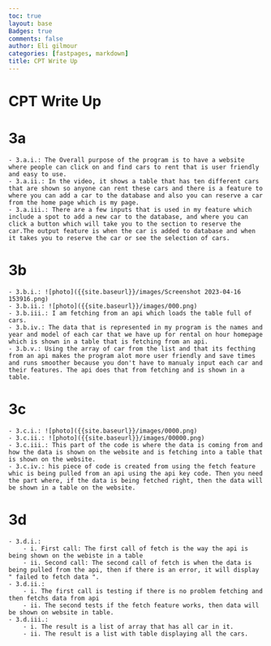 ```yaml
---
toc: true
layout: base
Badges: true
comments: false
author: Eli gilmour
categories: [fastpages, markdown]
title: CPT Write Up
---
```


# CPT Write Up

# 3a

    - 3.a.i.: The Overall purpose of the program is to have a website where people can click on and find cars to rent that is user friendly and easy to use.
    - 3.a.ii.: In the video, it shows a table that has ten different cars that are shown so anyone can rent these cars and there is a feature to where you can add a car to the database and also you can reserve a car from the home page which is my page.
    - 3.a.iii.: There are a few inputs that is used in my feature which include a spot to add a new car to the database, and where you can click a button which will take you to the section to reserve the car.The output feature is when the car is added to database and when it takes you to reserve the car or see the selection of cars. 

# 3b

    - 3.b.i.: ![photo]({{site.baseurl}}/images/Screenshot 2023-04-16 153916.png)
    - 3.b.ii.: ![photo]({{site.baseurl}}/images/000.png)
    - 3.b.iii.: I am fetching from an api which loads the table full of cars. 
    - 3.b.iv.: The data that is represented in my program is the names and year and model of each car that we have up for rental on hour homepage which is shown in a table that is fetching from an api.
    - 3.b.v.: Using the array of car from the list and that its fecthing from an api makes the program alot more user friendly and save times and runs smoother because you don't have to manualy input each car and their features. The api does that from fetching and is shown in a table.

# 3c

    - 3.c.i.: ![photo]({{site.baseurl}}/images/0000.png)
    - 3.c.ii.: ![photo]({{site.baseurl}}/images/00000.png)
    - 3.c.iii.: This part of the code is where the data is coming from and how the data is shown on the website and is fetching into a table that is shown on the website. 
    - 3.c.iv.: his piece of code is created from using the fetch feature whic is being pulled from an api using the api key code. Then you need the part where, if the data is being fetched right, then the data will be shown in a table on the website.

# 3d

    - 3.d.i.: 
        - i. First call: The first call of fetch is the way the api is being shown on the webiste in a table
        - ii. Second call: The second call of fetch is when the data is being pulled from the api, then if there is an error, it will display " failed to fetch data ".
    - 3.d.ii.:
        - i. The first call is testing if there is no problem fetching and then fetchs data from api
        - ii. The second tests if the fetch feature works, then data will be shown on website in table.
    - 3.d.iii.: 
        - i. The result is a list of array that has all car in it.
        - ii. The result is a list with table displaying all the cars.
